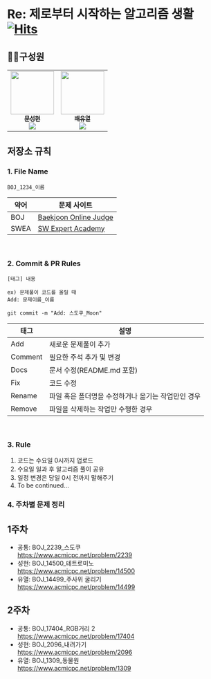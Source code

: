 # Re: 제로부터 시작하는 알고리즘 생활  [![Hits](https://hits.seeyoufarm.com/api/count/incr/badge.svg?url=https%3A%2F%2Fhttps%2F%2Fgithub.com%2Fyuyeoul%2FRZA&count_bg=%236A4DE5&title_bg=%23555555&icon=&icon_color=%23E7E7E7&title=Hits&edge_flat=false)](https://hits.seeyoufarm.com)



## 🧑‍💻구성원
<table align="center">
  <tr>
    <td align="center">
        <a href="https://github.com/seonghyeon-m">
            <img src="https://avatars.githubusercontent.com/u/139305010?v=4" width="100px;" alt=""/>
            <br />
            <sub>
                <b>문성현</b>
            </sub><br/><img src="http://mazassumnida.wtf/api/mini/generate_badge?boj=seonghyeon_moon" widt="100px">
        </a>
        <br />
    </td>
    <td align="center">
        <a href="https://github.com/yuyeoul">
            <img src="https://avatars.githubusercontent.com/u/93958447?v=4" width="100px;" alt=""/>
            <br />
            <sub>
                <b>배유열</b>
            </sub><br/><img src="http://mazassumnida.wtf/api/mini/generate_badge?boj=yyungyn" widt="100px">
        </a>
        <br />
    </td>
  </tr>
</table>





## 저장소 규칙



### 1. File Name
```
BOJ_1234_이름
```

| 약어 | 문제 사이트                                      |
| ---- | ------------------------------------------------ |
| BOJ  | [Baekjoon Online Judge](https://www.acmicpc.net) |
| SWEA | [SW Expert Academy](https://swexpertacademy.com) |

<br/>


### 2. Commit & PR Rules
```
[태그] 내용

ex) 문제풀이 코드를 올릴 때
Add: 문제이름_이름

git commit -m "Add: 스도쿠_Moon"
```


| 태그 |	설명 |
|----------|--------------|
| Add |	새로운 문제풀이 추가 |
| Comment | 필요한 주석 추가 및 변경 |
| Docs | 문서 수정(README.md 포함) |
| Fix | 코드 수정 |
| Rename | 파일 혹은 폴더명을 수정하거나 옮기는 작업만인 경우 |
| Remove | 파일을 삭제하는 작업만 수행한 경우 |
<br/>



### 3. Rule

<ol>
<li> 코드는 수요일 0시까지 업로드 </li>
<li> 수요일 일과 후 알고리즘 풀이 공유 </li>
<li> 일정 변경은 당일 0시 전까지 말해주기 </li>
<li> To be continued... </li>
</ol>

### 4. 주차별 문제 정리
## 1주차<br>
- 공통: BOJ_2239_스도쿠<br>
https://www.acmicpc.net/problem/2239
- 성현: BOJ_14500_테트로미노<br>
https://www.acmicpc.net/problem/14500
- 유열: BOJ_14499_주사위 굴리기<br>
https://www.acmicpc.net/problem/14499
## 2주차<br>
 - 공통: BOJ_17404_RGB거리 2<br>
https://www.acmicpc.net/problem/17404
- 성현: BOJ_2096_내려가기<br>
https://www.acmicpc.net/problem/2096
- 유열: BOJ_1309_동물원<br>
https://www.acmicpc.net/problem/1309